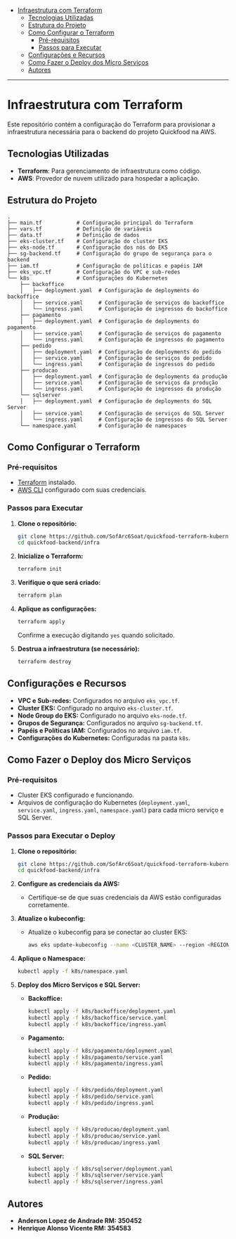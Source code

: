  - [Infraestrutura com Terraform](#infraestrutura-com-terraform)
   - [Tecnologias Utilizadas](#tecnologias-utilizadas)
   - [Estrutura do Projeto](#estrutura-do-projeto)
   - [Como Configurar o Terraform](#como-configurar-o-terraform)
     - [Pré-requisitos](#pré-requisitos)
     - [Passos para Executar](#passos-para-executar)
   - [Configurações e Recursos](#configurações-e-recursos)
   - [Como Fazer o Deploy dos Micro Serviços](#como-fazer-o-deploy-dos-micro-serviços)
   - [Autores](#autores)

 ---

 # Infraestrutura com Terraform

 Este repositório contém a configuração do Terraform para provisionar a infraestrutura necessária para o backend do projeto Quickfood na AWS.

 ## Tecnologias Utilizadas

 - **Terraform**: Para gerenciamento de infraestrutura como código.
 - **AWS**: Provedor de nuvem utilizado para hospedar a aplicação.

 ## Estrutura do Projeto

 ```plaintext
 .
 ├── main.tf           # Configuração principal do Terraform
 ├── vars.tf           # Definição de variáveis
 ├── data.tf           # Definição de dados
 ├── eks-cluster.tf    # Configuração do cluster EKS
 ├── eks-node.tf       # Configuração dos nós do EKS
 ├── sg-backend.tf     # Configuração do grupo de segurança para o backend
 ├── iam.tf            # Configuração de políticas e papéis IAM
 ├── eks_vpc.tf        # Configuração do VPC e sub-redes
 └── k8s               # Configurações do Kubernetes
     ├── backoffice
     │   ├── deployment.yaml  # Configuração de deployments do backoffice
     │   ├── service.yaml     # Configuração de serviços do backoffice
     │   └── ingress.yaml     # Configuração de ingressos do backoffice
     ├── pagamento
     │   ├── deployment.yaml  # Configuração de deployments do pagamento
     │   ├── service.yaml     # Configuração de serviços do pagamento
     │   └── ingress.yaml     # Configuração de ingressos do pagamento
     ├── pedido
     │   ├── deployment.yaml  # Configuração de deployments do pedido
     │   ├── service.yaml     # Configuração de serviços do pedido
     │   └── ingress.yaml     # Configuração de ingressos do pedido
     ├── producao
     │   ├── deployment.yaml  # Configuração de deployments da produção
     │   ├── service.yaml     # Configuração de serviços da produção
     │   └── ingress.yaml     # Configuração de ingressos da produção
     └── sqlserver
     │   ├── deployment.yaml  # Configuração de deployments do SQL Server
     │   ├── service.yaml     # Configuração de serviços do SQL Server
     │   └── ingress.yaml     # Configuração de ingressos do SQL Server
     └── namespace.yaml       # Configuração de namespaces
 ```

 ## Como Configurar o Terraform

 ### Pré-requisitos

 - [Terraform](https://www.terraform.io/downloads.html) instalado.
 - [AWS CLI](https://aws.amazon.com/cli/) configurado com suas credenciais.

 ### Passos para Executar

 1. **Clone o repositório:**
    ```bash
    git clone https://github.com/SofArc6Soat/quickfood-terraform-kubernetes.git
    cd quickfood-backend/infra
    ```

 2. **Inicialize o Terraform:**
    ```bash
    terraform init
    ```

 3. **Verifique o que será criado:**
    ```bash
    terraform plan
    ```

 4. **Aplique as configurações:**
    ```bash
    terraform apply
    ```

    Confirme a execução digitando `yes` quando solicitado.

 5. **Destrua a infraestrutura (se necessário):**
    ```bash
    terraform destroy
    ```

 ## Configurações e Recursos

 - **VPC e Sub-redes:** Configurados no arquivo `eks_vpc.tf`.
 - **Cluster EKS:** Configurado no arquivo `eks-cluster.tf`.
 - **Node Group do EKS:** Configurado no arquivo `eks-node.tf`.
 - **Grupos de Segurança:** Configurados no arquivo `sg-backend.tf`.
 - **Papéis e Políticas IAM:** Configurados no arquivo `iam.tf`.
 - **Configurações do Kubernetes:** Configuradas na pasta `k8s`.

 ## Como Fazer o Deploy dos Micro Serviços

 ### Pré-requisitos

 - Cluster EKS configurado e funcionando.
 - Arquivos de configuração do Kubernetes (`deployment.yaml`, `service.yaml`, `ingress.yaml`, `namespace.yaml`) para cada micro serviço e SQL Server.

 ### Passos para Executar o Deploy

 1. **Clone o repositório:**
    ```bash
    git clone https://github.com/SofArc6Soat/quickfood-terraform-kubernetes.git
    cd quickfood-backend/infra
    ```

 2. **Configure as credenciais da AWS:**
    - Certifique-se de que suas credenciais da AWS estão configuradas corretamente.

 3. **Atualize o kubeconfig:**
    - Atualize o kubeconfig para se conectar ao cluster EKS:
      ```bash
      aws eks update-kubeconfig --name <CLUSTER_NAME> --region <REGION>
      ```

 4. **Aplique o Namespace:**
    ```bash
    kubectl apply -f k8s/namespace.yaml
    ```

 5. **Deploy dos Micro Serviços e SQL Server:**
    - **Backoffice:**
      ```bash
      kubectl apply -f k8s/backoffice/deployment.yaml
      kubectl apply -f k8s/backoffice/service.yaml
      kubectl apply -f k8s/backoffice/ingress.yaml
      ```
    - **Pagamento:**
      ```bash
      kubectl apply -f k8s/pagamento/deployment.yaml
      kubectl apply -f k8s/pagamento/service.yaml
      kubectl apply -f k8s/pagamento/ingress.yaml
      ```
    - **Pedido:**
      ```bash
      kubectl apply -f k8s/pedido/deployment.yaml
      kubectl apply -f k8s/pedido/service.yaml
      kubectl apply -f k8s/pedido/ingress.yaml
      ```
    - **Produção:**
      ```bash
      kubectl apply -f k8s/producao/deployment.yaml
      kubectl apply -f k8s/producao/service.yaml
      kubectl apply -f k8s/producao/ingress.yaml
      ```
    - **SQL Server:**
      ```bash
      kubectl apply -f k8s/sqlserver/deployment.yaml
      kubectl apply -f k8s/sqlserver/service.yaml
      kubectl apply -f k8s/sqlserver/ingress.yaml
      ```

 ## Autores

- **Anderson Lopez de Andrade RM: 350452** <br>
- **Henrique Alonso Vicente RM: 354583**<br>